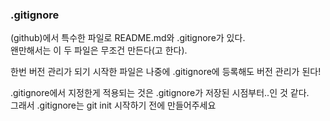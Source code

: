 ### .gitignore
(github)에서 특수한 파일로 README.md와 .gitignore가 있다.  
왠만해서는 이 두 파일은 무조건 만든다(고 한다).  

한번 버전 관리가 되기 시작한 파일은 나중에 .gitignore에 등록해도 버전 관리가 된다!  

.gitignore에서 지정한게 적용되는 것은 .gitignore가 저장된 시점부터..인 것 같다.  
그래서 .gitignore는 git init 시작하기 전에 만들어주세요  

